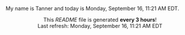 My name is Tanner and today is Monday, September 16, 11:21 AM EDT.

<p align="center">This <i>README</i> file is generated <b>every 3 hours</b>!</br>Last refresh: Monday, September 16, 11:21 AM EDT<br /></p>
